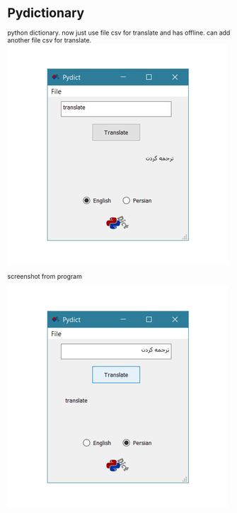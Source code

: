 # Pydictionary
python dictionary.
now just use file csv for translate and has offline. 
can add another file csv for translate.
![alt text](https://github.com/AmirhosseinAbutalebi/Pydictionary/blob/master/Screenshot1.png)

screenshot from program

![alt text](https://github.com/AmirhosseinAbutalebi/Pydictionary/blob/master/Screenshot2.png)
